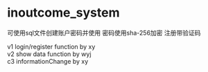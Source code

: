 ﻿# inoutcome_system
可使用sql文件创建账户密码并使用
密码使用sha-256加密 注册带验证码

v1 login/register function by xy  
v2 show data function by wyj  
c3 informationChange by xy  
